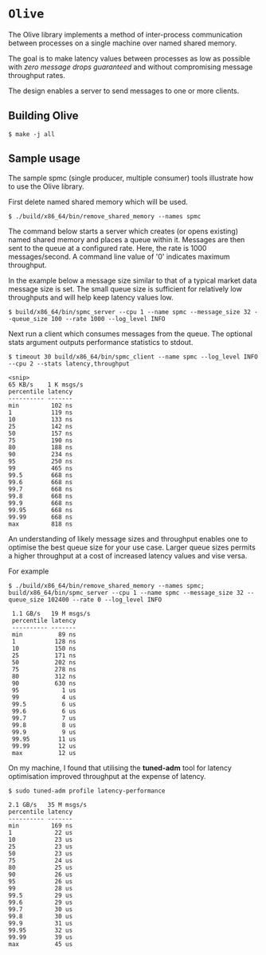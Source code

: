 # `Olive`

The Olive library implements a method of inter-process communication between processes on a single machine over named shared memory.

The goal is to make latency values between processes as low as possible with *zero message drops guaranteed* and without compromising message throughput rates.

The design enables a server to send messages to one or more clients.

## Building Olive
```
$ make -j all
```

## Sample usage

The sample spmc (single producer, multiple consumer) tools illustrate how to use the Olive library.

First delete named shared memory which will be used.

```
$ ./build/x86_64/bin/remove_shared_memory --names spmc
```

The command below starts a server which creates (or opens existing) named shared memory and places a queue within it. Messages are then sent to the queue at a configured rate. Here, the rate is 1000 messages/second. A command line value of '0' indicates maximum throughput.

In the example below a message size similar to that of a typical market data message size is set. The small queue size is sufficient for relatively low throughputs and will help keep latency values low.

```
$ build/x86_64/bin/spmc_server --cpu 1 --name spmc --message_size 32 --queue_size 100 --rate 1000 --log_level INFO
```
Next run a client which consumes messages from the queue. The optional stats argument outputs performance statistics to stdout.
```
$ timeout 30 build/x86_64/bin/spmc_client --name spmc --log_level INFO --cpu 2 --stats latency,throughput

<snip>
65 KB/s    1 K msgs/s
percentile latency
---------- -------
min         102 ns
1           119 ns
10          133 ns
25          142 ns
50          157 ns
75          190 ns
80          188 ns
90          234 ns
95          250 ns
99          465 ns
99.5        668 ns
99.6        668 ns
99.7        668 ns
99.8        668 ns
99.9        668 ns
99.95       668 ns
99.99       668 ns
max         818 ns
```
An understanding of likely message sizes and throughput enables one to optimise the best queue size for your use case. Larger queue sizes permits a higher throughput at a cost of increased latency values and vise versa.

For example
```
$ ./build/x86_64/bin/remove_shared_memory --names spmc; build/x86_64/bin/spmc_server --cpu 1 --name spmc --message_size 32 --queue_size 102400 --rate 0 --log_level INFO

 1.1 GB/s   19 M msgs/s
 percentile latency
 ---------- -------
 min          89 ns
 1           128 ns
 10          150 ns
 25          171 ns
 50          202 ns
 75          278 ns
 80          312 ns
 90          630 ns
 95            1 us
 99            4 us
 99.5          6 us
 99.6          6 us
 99.7          7 us
 99.8          8 us
 99.9          9 us
 99.95        11 us
 99.99        12 us
 max          12 us
```

On my machine, I found that utilising the **tuned-adm** tool for latency optimisation improved throughput at the expense of latency.

```
$ sudo tuned-adm profile latency-performance
```

```
2.1 GB/s   35 M msgs/s
percentile latency
---------- -------
min         169 ns
1            22 us
10           23 us
25           23 us
50           23 us
75           24 us
80           25 us
90           26 us
95           26 us
99           28 us
99.5         29 us
99.6         29 us
99.7         30 us
99.8         30 us
99.9         31 us
99.95        32 us
99.99        39 us
max          45 us
```
